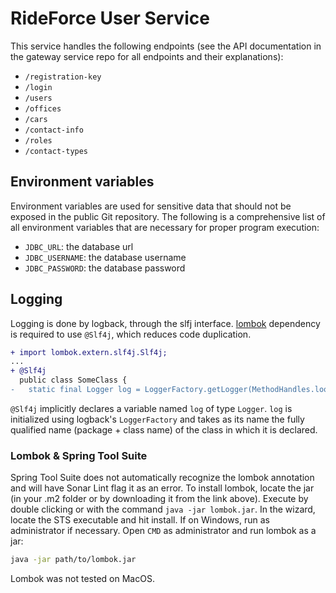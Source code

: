# RideForce User Service

This service handles the following endpoints (see the API documentation in
the gateway service repo for all endpoints and their explanations):

- `/registration-key`
- `/login`
- `/users`
- `/offices`
- `/cars`
- `/contact-info`
- `/roles`
- `/contact-types`

## Environment variables

Environment variables are used for sensitive data that should not be exposed
in the public Git repository. The following is a comprehensive list of all
environment variables that are necessary for proper program execution:

- `JDBC_URL`: the database url
- `JDBC_USERNAME`: the database username
- `JDBC_PASSWORD`: the database password

## Logging
Logging is done by logback, through the slfj interface. [lombok](https://projectlombok.org/download) dependency is required to use `@Slf4j`, which reduces code duplication.
```diff
+ import lombok.extern.slf4j.Slf4j;
...
+ @Slf4j
  public class SomeClass {
-   static final Logger log = LoggerFactory.getLogger(MethodHandles.lookup().lookupClass());
```
`@Slf4j` implicitly declares a variable named `log` of type `Logger`. `log` is initialized using logback's `LoggerFactory` and takes as its name the fully qualified name (package + class name) of the class in which it is declared. 

### Lombok & Spring Tool Suite
Spring Tool Suite does not automatically recognize the lombok annotation and will have Sonar Lint flag it as an error. To install lombok, locate the jar (in your .m2 folder or by downloading it from the link above). Execute by double clicking or with the command `java -jar lombok.jar`. In the wizard, locate the STS executable and hit install. If on Windows, run as administrator if necessary. Open `CMD` as administrator and run lombok as a jar:
```bash
java -jar path/to/lombok.jar
```

Lombok was not tested on MacOS.


